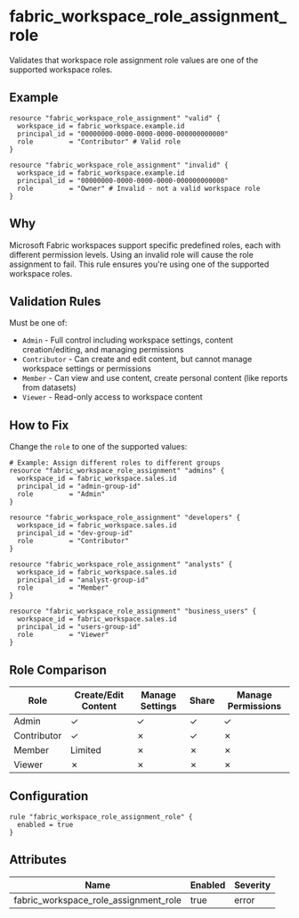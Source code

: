 # fabric_workspace_role_assignment_role

Validates that workspace role assignment role values are one of the supported workspace roles.

## Example

```hcl
resource "fabric_workspace_role_assignment" "valid" {
  workspace_id = fabric_workspace.example.id
  principal_id = "00000000-0000-0000-0000-000000000000"
  role         = "Contributor" # Valid role
}

resource "fabric_workspace_role_assignment" "invalid" {
  workspace_id = fabric_workspace.example.id
  principal_id = "00000000-0000-0000-0000-000000000000"
  role         = "Owner" # Invalid - not a valid workspace role
}
```

## Why

Microsoft Fabric workspaces support specific predefined roles, each with different permission levels. Using an invalid role will cause the role assignment to fail. This rule ensures you're using one of the supported workspace roles.

## Validation Rules

Must be one of:
- `Admin` - Full control including workspace settings, content creation/editing, and managing permissions
- `Contributor` - Can create and edit content, but cannot manage workspace settings or permissions
- `Member` - Can view and use content, create personal content (like reports from datasets)
- `Viewer` - Read-only access to workspace content

## How to Fix

Change the `role` to one of the supported values:

```hcl
# Example: Assign different roles to different groups
resource "fabric_workspace_role_assignment" "admins" {
  workspace_id = fabric_workspace.sales.id
  principal_id = "admin-group-id"
  role         = "Admin"
}

resource "fabric_workspace_role_assignment" "developers" {
  workspace_id = fabric_workspace.sales.id
  principal_id = "dev-group-id"
  role         = "Contributor"
}

resource "fabric_workspace_role_assignment" "analysts" {
  workspace_id = fabric_workspace.sales.id
  principal_id = "analyst-group-id"
  role         = "Member"
}

resource "fabric_workspace_role_assignment" "business_users" {
  workspace_id = fabric_workspace.sales.id
  principal_id = "users-group-id"
  role         = "Viewer"
}
```

## Role Comparison

| Role | Create/Edit Content | Manage Settings | Share | Manage Permissions |
|------|-------------------|----------------|-------|-------------------|
| Admin | ✓ | ✓ | ✓ | ✓ |
| Contributor | ✓ | ✗ | ✓ | ✗ |
| Member | Limited | ✗ | ✗ | ✗ |
| Viewer | ✗ | ✗ | ✗ | ✗ |

## Configuration

```hcl
rule "fabric_workspace_role_assignment_role" {
  enabled = true
}
```

## Attributes

| Name | Enabled | Severity | 
|------|---------|----------|
| fabric_workspace_role_assignment_role | true | error |
